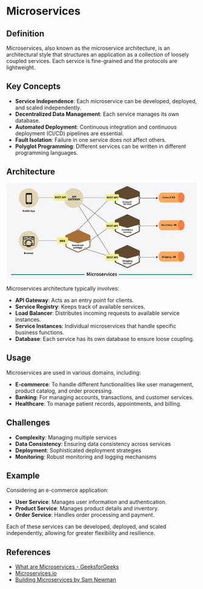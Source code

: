 # Microservices

## Definition
Microservices, also known as the microservice architecture, is an architectural style that structures an application as a collection of loosely coupled services. Each service is fine-grained and the protocols are lightweight.

## Key Concepts
- **Service Independence**: Each microservice can be developed, deployed, and scaled independently.
- **Decentralized Data Management**: Each service manages its own database.
- **Automated Deployment**: Continuous integration and continuous deployment (CI/CD) pipelines are essential.
- **Fault Isolation**: Failure in one service does not affect others.
- **Polyglot Programming**: Different services can be written in different programming languages.

## Architecture
![Microservices Architecture](Microservices.webp)

Microservices architecture typically involves:
- **API Gateway**: Acts as an entry point for clients.
- **Service Registry**: Keeps track of available services.
- **Load Balancer**: Distributes incoming requests to available service instances.
- **Service Instances**: Individual microservices that handle specific business functions.
- **Database**: Each service has its own database to ensure loose coupling.

## Usage
Microservices are used in various domains, including:
- **E-commerce**: To handle different functionalities like user management, product catalog, and order processing.
- **Banking**: For managing accounts, transactions, and customer services.
- **Healthcare**: To manage patient records, appointments, and billing.

## Challenges
- **Complexity**: Managing multiple services
- **Data Consistency**: Ensuring data consistency across services
- **Deployment**: Sophisticated deployment strategies
- **Monitoring**: Robust monitoring and logging mechanisms

## Example
Considering an e-commerce application:
- **User Service**: Manages user information and authentication.
- **Product Service**: Manages product details and inventory.
- **Order Service**: Handles order processing and payment.

Each of these services can be developed, deployed, and scaled independently, allowing for greater flexibility and resilience.

## References
- [What are Microservices - GeeksforGeeks](https://www.geeksforgeeks.org/microservices/)
- [Microservices.io](https://microservices.io/)
- [Building Microservices by Sam Newman](https://www.oreilly.com/library/view/building-microservices/9781491950340/)
